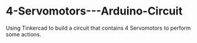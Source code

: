 # 4-Servomotors---Arduino-Circuit
Using Tinkercad to build a circuit that contains 4 Servomotors to perform some actions.
